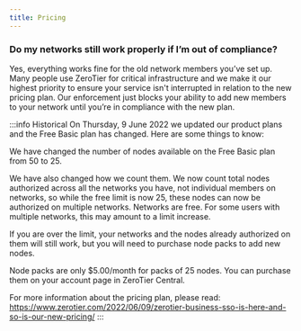 ```yaml
---
title: Pricing
---
```


### Do my networks still work properly if I’m out of compliance?

Yes, everything works fine for the old network members you’ve set up. Many people use ZeroTier for critical infrastructure and we make it our highest priority to ensure your service isn't interrupted in relation to the new pricing plan. Our enforcement just blocks your ability to add new members to your network until you’re in compliance with the new plan.

:::info Historical
On Thursday, 9 June 2022 we updated our product plans and the Free Basic plan has changed. Here are some things to know:

We have changed the number of nodes available on the Free Basic plan from 50 to 25.

We have also changed how we count them. We now count total nodes authorized across all the networks you have, not individual members on networks, so while the free limit is now 25, these nodes can now be authorized on multiple networks. Networks are free. For some users with multiple networks, this may amount to a limit increase.

If you are over the limit, your networks and the nodes already authorized on them will still work, but you will need to purchase node packs to add new nodes.

Node packs are only $5.00/month for packs of 25 nodes. You can purchase them on your account page in ZeroTier Central.

For more information about the pricing plan, please read:  <https://www.zerotier.com/2022/06/09/zerotier-business-sso-is-here-and-so-is-our-new-pricing/>
:::
